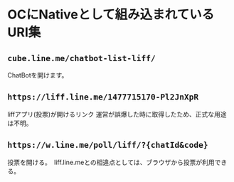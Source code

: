 # OCにNativeとして組み込まれているURI集

## `cube.line.me/chatbot-list-liff/`
ChatBotを開けます。

## `https://liff.line.me/1477715170-Pl2JnXpR`
liffアプリ(投票)が開けるリンク 運営が誤爆した時に取得したため、正式な用途は不明。

## `https://w.line.me/poll/liff/?{chatId&code}`
投票を開ける。　liff.line.meとの相違点としては、ブラウザから投票が利用できる。
